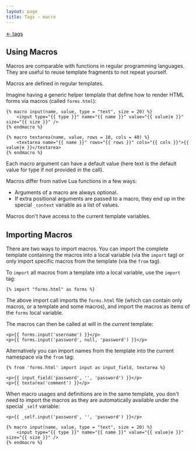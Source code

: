 ```yaml
---
layout: page
title: Tags › macro
---
```


[← tags](./../tags.md)

<!-- {% raw %} -->

Using Macros
------------

Macros are comparable with functions in regular programming languages. 
They are useful to reuse template fragments to not repeat yourself.

Macros are defined in regular templates.

Imagine having a generic helper template that define how to render HTML forms via macros (called `forms.html`):

```twig
{% macro input(name, value, type = "text", size = 20) %}
    <input type="{{ type }}" name="{{ name }}" value="{{ value|e }}" size="{{ size }}" />
{% endmacro %}

{% macro textarea(name, value, rows = 10, cols = 40) %}
    <textarea name="{{ name }}" rows="{{ rows }}" cols="{{ cols }}">{{ value|e }}</textarea>
{% endmacro %}
```

Each macro argument can have a default value (here text is the default value for type if not provided in the call).

Macros differ from native Lua functions in a few ways:

* Arguments of a macro are always optional.
* If extra positional arguments are passed to a macro, they end up in the special `_context` variable as a list of values.

Macros don't have access to the current template variables.

Importing Macros
----------------

There are two ways to import macros. 
You can import the complete template containing the macros into a local variable (via the `import` tag) 
or only import specific macros from the template (via the `from` tag).

To `import` all macros from a template into a local variable, use the `import` tag:

```twig
{% import "forms.html" as forms %}
```

The above import call imports the `forms.html` file (which can contain only macros, or a template and some macros), 
and import the macros as items of the `forms` local variable.

The macros can then be called at will in the _current_ template:

```twig
<p>{{ forms.input('username') }}</p>
<p>{{ forms.input('password', null, 'password') }}</p>
```

Alternatively you can import names from the template into the current namespace via the `from` tag:

```twig
{% from 'forms.html' import input as input_field, textarea %}

<p>{{ input_field('password', '', 'password') }}</p>
<p>{{ textarea('comment') }}</p>
```

When macro usages and definitions are in the same template, 
you don't need to import the macros as they are automatically available under the special `_self` variable:

```twig
<p>{{ _self.input('password', '', 'password') }}</p>

{% macro input(name, value, type = "text", size = 20) %}
    <input type="{{ type }}" name="{{ name }}" value="{{ value|e }}" size="{{ size }}" />
{% endmacro %}
```

<!-- {% endraw %} -->